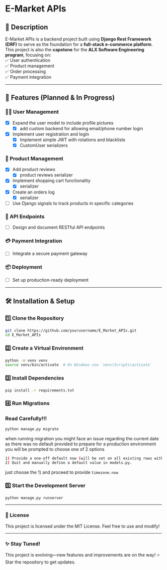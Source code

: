 # E-Market APIs

## 📌 Description  
E-Market APIs is a backend project built using **Django Rest Framework (DRF)** to serve as the foundation for a **full-stack e-commerce platform**.  
This project is also the **capstone** for the **ALX Software Engineering program**, focusing on:  
✅ User authentication  
✅ Product management  
✅ Order processing  
✅ Payment integration  

---

## 🚀 Features (Planned & In Progress)  

### 🧑‍💻 User Management  
- [x] Expand the user model to include profile pictures  
    - [x] add custom backend for allowing email/phone number login 
- [x] Implement user registration and login  
    - [x] Implement simple JWT with rotations and blacklists
    - [x] CustomUser serializers

### 🛒 Product Management  
- [x] Add product reviews  
    - [x] product reviews serializer
- [x] Implement shopping cart functionality  
    - [x] serializer
- [x] Create an orders log  
    - [x] serializer 
- [ ] Use Django signals to track products in specific categories  

### 🔌 API Endpoints  
- [ ] Design and document RESTful API endpoints  

### 💳 Payment Integration  
- [ ] Integrate a secure payment gateway  

### 📦 Deployment  
- [ ] Set up production-ready deployment  

---

## 🛠 Installation & Setup  

### 1️⃣ Clone the Repository  
```bash
git clone https://github.com/yourusername/E_Market_APIs.git
cd E_Market_APIs
```
### 2️⃣ Create a Virtual Environment
```bash
python -m venv venv
source venv/bin/activate  # On Windows use `venv\Scripts\activate`
```
### 3️⃣ Install Dependencies
```bash
pip install -r requirements.txt
```
### 4️⃣ Run Migrations
### Read Carefully!!!

```bash
python manage.py migrate
```

when running migration you might face an issue regarding the current date as there was no default provided to prepare for a production environment 
you will be prompted to choose one of 2 options 
```bash
1) Provide a one-off default now (will be set on all existing rows with a null value for this column)
2) Quit and manually define a default value in models.py.
```
just choose the 1) and proceed to provide `timezone.now`


### 5️⃣ Start the Development Server
```bash
python manage.py runserver
```

---

### 📜 License
This project is licensed under the MIT License.
Feel free to use and modify!

---

### ✨ Stay Tuned!
This project is evolving—new features and improvements are on the way!
⭐ Star the repository to get updates.



